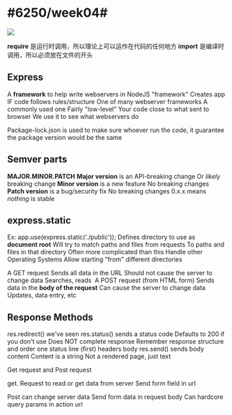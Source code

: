 # #6250/week04#

![](%236250week04%23/image.png)


**require** 是运行时调用，所以理论上可以运作在代码的任何地方
**import** 是编译时调用，所以必须放在文件的开头

## Express
A **framework** to help write webservers in NodeJS "framework" 
Creates app IF code follows rules/structure One of many webserver frameworks 
A commonly used one Fairly "low-level" 
Your code close to what sent to browser We use it to see what webservers do 



Package-lock.json is used to make sure whoever run the code, it guarantee the package version would be the same

## Semver parts
**MAJOR.MINOR.PATCH** 
**Major version** is an API-breaking change Or *likely* breaking change 
**Minor version** is a new feature No breaking changes 
**Patch version** is a bug/security fix No breaking changes 
0.x.x means *nothing* is stable 
## express.static
Ex: app.use(express.static('./public')); 
Defines directory to use as **document root** Will try to match paths and files from requests 
To paths and files in that directory Often more complicated than this 
Handle other Operating Systems Allow starting "from" different directories 


A GET request 
Sends all data in the URL Should not cause the server to change data 
Searches, reads
 A POST request (from HTML form) 
Sends data in the **body of the request** Can cause the server to change data 
Updates, data entry, etc 

## Response Methods
res.redirect() we've seen res.status() sends a status code 
Defaults to 200 if you don't use 
Does NOT complete response Remember response structure and order 
one status line (first) headers body 
res.send() sends body content Content is a string 
Not a rendered page, just text 



Get request and Post request

get. Request to read or get data from server
Send form field in url

Post can change server data
Send form data in request body
Can hardcore query params in action url